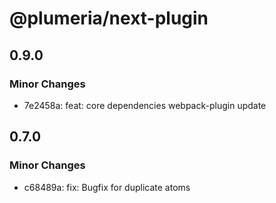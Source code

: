 # @plumeria/next-plugin

## 0.9.0

### Minor Changes

- 7e2458a: feat: core dependencies webpack-plugin update

## 0.7.0

### Minor Changes

- c68489a: fix: Bugfix for duplicate atoms
